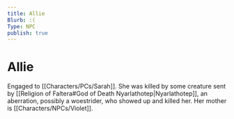 ```yaml
---
title: Allie
Blurb: :(
Type: NPC
publish: true
---
```


# Allie

Engaged to [[Characters/PCs/Sarah]]. She was killed by some creature sent by [[Religion of Faltera#God of Death Nyarlathotep\|Nyarlathotep]], an aberration, possibly a woestrider, who showed up and killed her. Her mother is [[Characters/NPCs/Violet]]. 